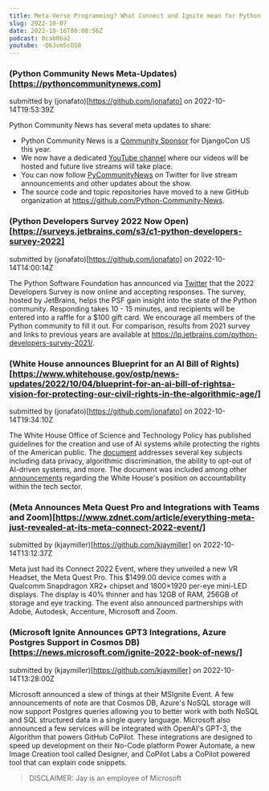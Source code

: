 ```yaml
---
title: Meta-Verse Programming? What Connect and Ignite mean for Python Professionals
slug: 2022-10-07
date: 2022-10-16T00:00:56Z
podcast: 0cab0ba2
youtube: -Q6Jvm5cOS0
---
```



### (Python Community News Meta-Updates)[https://pythoncommunitynews.com]

submitted by (jonafato)[https://github.com/jonafato] on 2022-10-14T19:53:39Z

Python Community News has several meta updates to share:
- Python Community News is a [Community Sponsor](https://2022.djangocon.us/sponsors/) for DjangoCon US this year.
- We now have a dedicated [YouTube channel](https://www.youtube.com/channel/UCA8N-T_aEhHLzwwn47K-UFw) where our videos will be hosted and future live streams will take place.
- You can now follow [PyCommunityNews](https://twitter.com/PyCommunityNews) on Twitter for live stream announcements and other updates about the show.
- The source code and topic repositories have moved to a new GitHub organization at https://github.com/Python-Community-News.


### (Python Developers Survey 2022 Now Open)[https://surveys.jetbrains.com/s3/c1-python-developers-survey-2022]

submitted by (jonafato)[https://github.com/jonafato] on 2022-10-14T14:00:14Z

The Python Software Foundation has announced via [Twitter](https://twitter.com/ThePSF/status/1580668956154527745) that the 2022 Developers Survey is now online and accepting responses. The survey, hosted by JetBrains, helps the PSF gain insight into the state of the Python community. Responding takes 10 - 15 minutes, and recipients will be entered into a raffle for a $100 gift card. We encourage all members of the Python community to fill it out. For comparison, results from 2021 survey and links to previous years are available at https://lp.jetbrains.com/python-developers-survey-2021/.


### (White House announces Blueprint for an AI Bill of Rights)[https://www.whitehouse.gov/ostp/news-updates/2022/10/04/blueprint-for-an-ai-bill-of-rightsa-vision-for-protecting-our-civil-rights-in-the-algorithmic-age/]

submitted by (jonafato)[https://github.com/jonafato] on 2022-10-14T19:34:10Z

The White House Office of Science and Technology Policy has published guidelines for the creation and use of AI systems while protecting the rights of the American public. The [document](https://www.whitehouse.gov/ostp/ai-bill-of-rights/) addresses several key subjects including data privacy, algorithmic discrimination, the ability to opt-out of AI-driven systems, and more. The document was included among other [announcements](https://www.whitehouse.gov/ostp/news-updates/2022/10/04/fact-sheet-biden-harris-administration-announces-key-actions-to-advance-tech-accountability-and-protect-the-rights-of-the-american-public/) regarding the White House's position on accountability within the tech sector.


### (Meta Announces Meta Quest Pro and Integrations with Teams and Zoom)[https://www.zdnet.com/article/everything-meta-just-revealed-at-its-meta-connect-2022-event/]

submitted by (kjaymiller)[https://github.com/kjaymiller] on 2022-10-14T13:12:37Z

Meta just had its Connect 2022 Event, where they unveiled a new VR Headset, the Meta Quest Pro. This $1499.00 device comes with a Qualcomm Snapdragon XR2+ chipset and 1800×1920 per-eye mini-LED displays. The display is 40% thinner and has 12GB of RAM, 256GB of storage and eye tracking.
The event also announced partnerships with Adobe, Autodesk, Accenture, Microsoft and Zoom.


### (Microsoft Ignite Announces GPT3 Integrations, Azure Postgres Support in Cosmos DB)[https://news.microsoft.com/ignite-2022-book-of-news/]

submitted by (kjaymiller)[https://github.com/kjaymiller] on 2022-10-14T13:28:00Z

Microsoft announced a slew of things at their MSIgnite Event.
A few announcements of note are that Cosmos DB, Azure's NoSQL storage will now support Postgres queries allowing you to better work with both NoSQL and SQL structured data in a single query language.
Microsoft also announced a few services will be integrated with OpenAI's GPT-3, the Algorithm that powers GitHub CoPilot. These integrations are designed to speed up development on their No-Code platform Power Automate, a new Image Creation tool called Designer, and CoPilot Labs a CoPilot powered tool that can explain code snippets.
> DISCLAIMER: Jay is an employee of Microsoft

